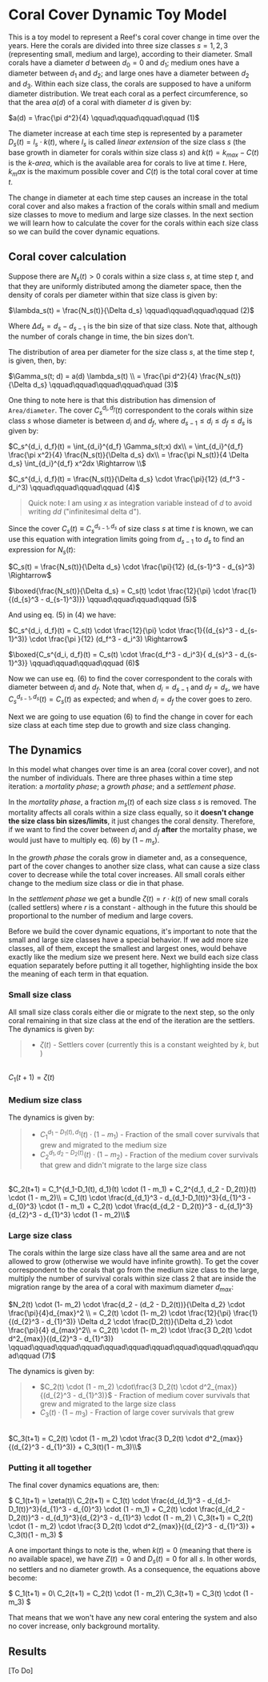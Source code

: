 # Coral Cover Dynamic Toy Model

This is a toy model to represent a Reef's coral cover change in time over the years. Here the corals are divided into three size classes $s = 1,2,3$ (representing small, medium and large), according to their diameter. Small corals have a diameter $d$ between $d_0 = 0$ and $d_1$; medium ones have a diameter between $d_1$ and $d_2$; and large ones have a diameter between $d_2$ and $d_3$. Within each size class, the corals are supposed to have a uniform diameter distribution. We treat each coral as a perfect circumference, so that the area $a(d)$ of a coral with diameter $d$ is given by:

$a(d) = \frac{\pi d^2}{4} \qquad\qquad\qquad\qquad (1)$

The diameter increase at each time step is represented by a parameter $D_s(t) = l_s \cdot k(t)$, where $l_s$ is called *linear extension* of the size class $s$ (the base growth in diameter for corals within size class $s$) and $k(t) = k_{max} - C(t)$ is the *k-area*, which is the available area for corals to live at time $t$. Here, $k_max$ is the maximum possible cover and $C(t)$ is the total coral cover at time $t$.

The change in diameter at each time step causes an increase in the total coral cover and also makes a fraction of the corals within small and medium size classes to move to medium and large size classes. In the next section we will learn how to calculate the cover for the corals within each size class so we can build the cover dynamic equations.

## Coral cover  calculation

Suppose there are $N_s(t) > 0$ corals within a size class $s$, at time step $t$, and that they are uniformly distributed among the diameter space, then the density of corals per diameter within that size class is given by:

$\lambda_s(t) = \frac{N_s(t)}{\Delta d_s} \qquad\qquad\qquad\qquad (2)$

Where $\Delta d_s = d_s - d_{s-1}$ is the bin size of that size class. Note that, although the number of corals change in time, the bin sizes don't.

The distribution of area per diameter for the size class $s$, at the time step $t$, is given, then, by:

$\Gamma_s(t; d) = a(d) \lambda_s(t) \\
= \frac{\pi d^2}{4} \frac{N_s(t)}{\Delta d_s} \qquad\qquad\qquad\qquad\quad (3)$

One thing to note here is that this distribution has dimension of `Area/diameter`. The cover $C_s^{d_i, d_f}(t)$ correspondent to the corals within size class $s$ whose diameter is between $d_i$ and $d_f$, where $d_{s-1} \leq d_i \leq d_f \leq d_s$ is given by:

$C_s^{d_i, d_f}(t) = \int_{d_i}^{d_f} \Gamma_s(t;x) dx\\
= \int_{d_i}^{d_f} \frac{\pi x^2}{4} \frac{N_s(t)}{\Delta d_s} dx\\
= \frac{\pi N_s(t)}{4 \Delta d_s} \int_{d_i}^{d_f} x^2dx \Rightarrow \\$

$C_s^{d_i, d_f}(t) = \frac{N_s(t)}{\Delta d_s} \cdot \frac{\pi}{12} (d_f^3 - d_i^3) \qquad\qquad\qquad\qquad (4)$

> Quick note: I am using $x$ as integration variable instead of $d$ to avoid writing $dd$ ("infinitesimal delta d").

Since the cover $C_s(t) \equiv C_s^{d_{s-1}, d_s}$ of size class $s$ at time $t$ is known, we can use this equation with integration limits going from $d_{s-1}$ to $d_{s}$ to find an expression for $N_s(t)$:

$C_s(t) = \frac{N_s(t)}{\Delta d_s} \cdot \frac{\pi}{12} (d_{s-1}^3 - d_{s}^3) \Rightarrow$

$\boxed{\frac{N_s(t)}{\Delta d_s} = C_s(t) \cdot \frac{12}{\pi} \cdot \frac{1}{(d_{s}^3 - d_{s-1}^3)}} \qquad\qquad\qquad\qquad (5)$

And using eq. (5) in (4) we have:

$C_s^{d_i, d_f}(t) = C_s(t) \cdot \frac{12}{\pi} \cdot \frac{1}{(d_{s}^3 - d_{s-1}^3)} \cdot \frac{\pi }{12} (d_f^3 - d_i^3) \Rightarrow$

$\boxed{C_s^{d_i, d_f}(t) = C_s(t)  \cdot \frac{d_f^3 - d_i^3}{
d_{s}^3 - d_{s-1}^3}}  \qquad\qquad\qquad\qquad  (6)$

Now we can use eq. (6) to find the cover correspondent to the corals with diameter between $d_i$ and $d_f$. Note that, when $d_i = d_{s-1}$ and $d_f = d_s$, we have $C_s^{d_{s-1}, d_s}(t) = C_s(t)$ as expected; and when $d_i = d_f$ the cover goes to zero.

Next we are going to use equation (6) to find the change in cover for each size class at each time step due to growth and size class changing.

## The Dynamics

In this model what changes over time is an area (coral cover cover), and not the number of individuals. There are three phases within a time step iteration: a *mortality phase*; a *growth phase*; and a *settlement phase*.

In the *mortality phase*, a fraction $m_s(t)$ of each size class $s$ is removed. The mortality affects all corals within a size class equally, so it **doesn't change the size class bin sizes/limits**, it just changes the coral density. Therefore, if we want to find the cover between $d_i$ and $d_f$ **after** the mortality phase, we would just have to multiply eq. (6) by $(1 - m_s)$.

In the *growth phase* the corals grow in diameter and, as a consequence, part of the cover changes to another size class, what can cause a size class cover to decrease while the total cover increases. All small corals either change to the medium size class or die in that phase.

In the *settlement phase* we get a bundle $\zeta(t) = r \cdot k(t)$ of new small corals (called settlers) where $r$ is a constant - although in the future this should be proportional to the number of medium and large covers.

Before we build the cover dynamic equations, it's important to note that the small and large size classes have a special behavior. If we add more size classes, all of them, except the smallest and largest ones, would behave exactly like the medium size we present here. Next we build each size class equation separately before putting it all together, highlighting inside the box the meaning of each term in that equation.

### Small size class
All small size class corals either die or migrate to the next step, so the only coral remaining in that size class at the end of the iteration are the settlers. The dynamics is given by:

> - $\zeta(t)$ - Settlers cover (currently this is a constant weighted by $k$, but )

\
$C_1(t+1) = \zeta(t)$

### Medium size class
The dynamics is given by:

> - $C_1^{d_1-D_1(t), d_1}(t) \cdot (1 - m_1)$ - Fraction of the small cover survivals that grew and migrated to the medium size
> - $C_2^{d_1, d_2 - D_2(t)}(t) \cdot (1 - m_2)$ - Fraction of the medium cover survivals that grew and didn't migrate to the large size class

\
$C_2(t+1) = C_1^{d_1-D_1(t), d_1}(t) \cdot (1 - m_1) + C_2^{d_1, d_2 - D_2(t)}(t) \cdot (1 - m_2)\\
= C_1(t) \cdot \frac{d_{d_1}^3 - d_{d_1-D_1(t)}^3}{d_{1}^3 - d_{0}^3} \cdot (1 - m_1) + C_2(t) \cdot \frac{d_{d_2 - D_2(t)}^3 - d_{d_1}^3}{d_{2}^3 - d_{1}^3} \cdot (1 - m_2)\\$

### Large size class
The corals within the large size class have all the same area and are not allowed to grow (otherwise we would have infinite growth). To get the cover correspondent to the corals that go from the medium size class to the large, multiply the number of survival corals within size class 2 that are inside the migration range by the area of a coral with maximum diameter $d_{max}$:

$N_2(t) \cdot (1- m_2) \cdot \frac{d_2 - (d_2 - D_2(t))}{\Delta d_2} \cdot \frac{\pi}{4}d_{max}^2 \\
= C_2(t) \cdot (1- m_2) \cdot \frac{12}{\pi} \frac{1}{(d_{2}^3 - d_{1}^3)} \Delta d_2 \cdot \frac{D_2(t)}{\Delta d_2} \cdot \frac{\pi}{4} d_{max}^2\\
= C_2(t) \cdot (1- m_2) \cdot \frac{3 D_2(t) \cdot d^2_{max}}{(d_{2}^3 - d_{1}^3)} \qquad\qquad\qquad\qquad\qquad\qquad\qquad\qquad\qquad\qquad\qquad\qquad (7)$

The dynamics is given by:

> - $C_2(t) \cdot (1 - m_2) \cdot\frac{3 D_2(t) \cdot d^2_{max}}{(d_{2}^3 - d_{1}^3)}$ - Fraction of medium cover survivals that grew and migrated to the large size class
> - $C_3(t) \cdot (1 - m_3)$ - Fraction of large cover survivals that grew

\
$C_3(t+1) = C_2(t) \cdot (1 - m_2) \cdot \frac{3 D_2(t) \cdot d^2_{max}}{(d_{2}^3 - d_{1}^3)} + C_3(t)(1 - m_3)\\$

### Putting it all together

The final cover dynamics equations are, then:

$
    C_1(t+1) = \zeta(t)\\
    C_2(t+1) = C_1(t) \cdot \frac{d_{d_1}^3 - d_{d_1-D_1(t)}^3}{d_{1}^3 - d_{0}^3} \cdot (1 - m_1) + C_2(t) \cdot \frac{d_{d_2 - D_2(t)}^3 - d_{d_1}^3}{d_{2}^3 - d_{1}^3} \cdot (1 - m_2) \\
    C_3(t+1) = C_2(t) \cdot (1 - m_2) \cdot \frac{3 D_2(t) \cdot d^2_{max}}{(d_{2}^3 - d_{1}^3)} + C_3(t)(1 - m_3)
$

A one important things to note is the, when $k(t) = 0$ (meaning that there is no available space), we have $Z(t) = 0$ and $D_s(t) = 0$ for all $s$. In other words, no settlers and no diameter growth. As a consequence, the equations above become:

$
    C_1(t+1) = 0\\
    C_2(t+1) = C_2(t) \cdot (1 - m_2)\\
    C_3(t+1) = C_3(t) \cdot (1 - m_3)
$

That means that we won't have any new coral entering the system and also no cover increase, only background mortality.

## Results

[To Do]

<!-- ![image](https://latex.codecogs.com/gif.image?\int^{\infty}_{0}) -->

<!-- ![image](https://github.com/Zapiano/Coral-Cover-Dynamic-Toy-Model/assets/8040719/6e2601ea-e574-443a-95e4-5d79efc72b36) -->
